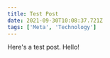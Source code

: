 ```yaml
---
title: Test Post
date: 2021-09-30T10:08:37.721Z
tags: ['Meta', 'Technology']
---
```


Here's a test post. Hello!

